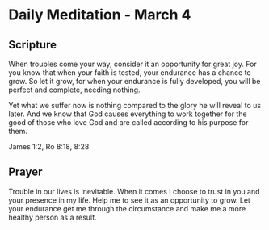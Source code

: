 # Daily Meditation - March 4

## Scripture

When troubles come your way, consider it an
opportunity for great joy. For you know that when your faith is tested, your
endurance has a chance to grow. So let it grow, for when your endurance is fully
developed, you will be perfect and complete, needing nothing.

Yet what we suffer now is nothing compared to the glory he will reveal to us
later. And we know that God causes everything to work together for the good
of those who love God and are called according to his purpose for them.

James 1:2, Ro 8:18, 8:28


## Prayer

Trouble in our lives is inevitable. When it comes I choose to trust in you and
your presence in my life.
Help me to see it as an opportunity to grow.  Let your endurance get me through
the circumstance and make me a more healthy person as a result.

